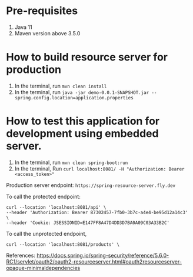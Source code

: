 # Pre-requisites
1. Java 11
2. Maven version above 3.5.0

# How to build resource server for production
1. In the terminal, run `mvn clean install`
2. In the terminal, run `java -jar demo-0.0.1-SNAPSHOT.jar --spring.config.location=application.properties`

# How to test this application for development using embedded server.
1. In the terminal, run `mvn clean spring-boot:run`
2. In the terminal, Run `curl localhost:8081/ -H "Authorization: Bearer <access_token>"`

Production server endpoint: `https://spring-resource-server.fly.dev`

To call the protected endpoint:

```
curl --location 'localhost:8081/api' \
--header 'Authorization: Bearer 87302457-7fb0-3b7c-a4e4-be95d12a14c3' \
--header 'Cookie: JSESSIONID=E147FF8A47D4DD3D7BA0A09C03A33B2C'
```


To call the unprotected endpoint,

```
curl --location 'localhost:8081/products' \
```


References:
https://docs.spring.io/spring-security/reference/5.6.0-RC1/servlet/oauth2/oauth2-resourceserver.html#oauth2resourceserver-opaque-minimaldependencies
